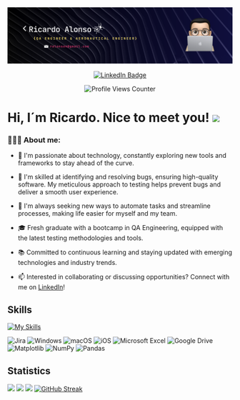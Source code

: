 <!-- Banner de portada -->
<div id="header" align="center">
  <img decoding="async" src="Portada_GitHub.png" width="800"/>
</div>


<!-- Botón de LinkedIn con hipervínculo al perfil-->
<p align="center">
  <a href="https://www.linkedin.com/in/ricardoalonson/">
    <img src="https://img.shields.io/badge/LinkedIn-0077B5?style=for-the-badge&logo=linkedin&logoColor=white" alt="LinkedIn Badge">
  </a>
</p>


<!-- Contador de visitas al perfil -->
<p align="center">
  <img src="https://komarev.com/ghpvc/?username=ricardoalonson" alt="Profile Views Counter">
</p>


<!-- Encabezado saludo -->
<h1>
  Hi, I´m Ricardo. Nice to meet you!
  <img decoding="async" src="https://media.giphy.com/media/hvRJCLFzcasrR4ia7z/giphy.gif" width="30px"/>
</h1>


<!-- About me -->
 <div id="header" align="left">

### 👨🏽‍💻 About me:
* 🚀 I'm passionate about technology, constantly exploring new tools and frameworks to stay ahead of the curve.

* 🐛 I'm skilled at identifying and resolving bugs, ensuring high-quality software. My meticulous approach to testing helps prevent bugs and deliver a smooth user experience. 

* 🤖 I'm always seeking new ways to automate tasks and streamline processes, making life easier for myself and my team.

* 🎓 Fresh graduate with a bootcamp in QA Engineering, equipped with the latest testing methodologies and tools.

* 📚 Committed to continuous learning and staying updated with emerging technologies and industry trends.

* 📫 Interested in collaborating or discussing opportunities? Connect with me on [LinkedIn](https://www.linkedin.com/in/ricardoalonson/)!


<!-- Skills -->
## Skills
<!-- Skills como logos -->
[![My Skills](https://skillicons.dev/icons?i=selenium,python,postman,postgres,androidstudio,figma,git,github,latex,matlab,notion,pycharm)](https://skillicons.dev)

<!-- Skills como badges -->
![Jira](https://img.shields.io/badge/jira-%230A0FFF.svg?style=for-the-badge&logo=jira&logoColor=white)
![Windows](https://img.shields.io/badge/Windows-0078D6?style=for-the-badge&logo=windows&logoColor=white)
![macOS](https://img.shields.io/badge/mac%20os-000000?style=for-the-badge&logo=macos&logoColor=F0F0F0)
![iOS](https://img.shields.io/badge/iOS-000000?style=for-the-badge&logo=ios&logoColor=white)
![Microsoft Excel](https://img.shields.io/badge/Microsoft_Excel-217346?style=for-the-badge&logo=microsoft-excel&logoColor=white)
![Google Drive](https://img.shields.io/badge/Google%20Drive-4285F4?style=for-the-badge&logo=googledrive&logoColor=white)
![Matplotlib](https://img.shields.io/badge/Matplotlib-%23ffffff.svg?style=for-the-badge&logo=Matplotlib&logoColor=black)
![NumPy](https://img.shields.io/badge/numpy-%23013243.svg?style=for-the-badge&logo=numpy&logoColor=white)
![Pandas](https://img.shields.io/badge/pandas-%23150458.svg?style=for-the-badge&logo=pandas&logoColor=white)

<!-- Statics -->
## Statistics
<!-- Se puede modificar el tema -->
![](http://github-profile-summary-cards.vercel.app/api/cards/profile-details?username=ricardoalonson&theme=zenburn)
![](http://github-profile-summary-cards.vercel.app/api/cards/repos-per-language?username=ricardoalonson&theme=zenburn) 
![](http://github-profile-summary-cards.vercel.app/api/cards/stats?username=ricardoalonson&theme=zenburn)
[![GitHub Streak](https://streak-stats.demolab.com?user=ricardoalonson&theme=bear&hide_border=true&mode=weekly&card_width=341&hide_current_streak=true&hide_longest_streak=true)](https://git.io/streak-stats)

